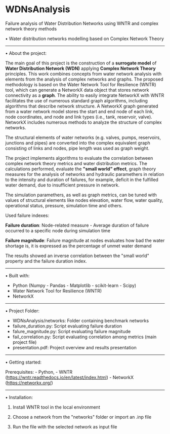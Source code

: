 # WDNsAnalysis
Failure analysis of Water Distribution Networks using WNTR and complex network theory methods

• Water distribution networks modelling based on Complex Network Theory

------------------------------------------------------------------------------------------------------

• About the project:

  The main goal of this project is the construction of a **surrogate model** of **Water Distribution
  Network (WDN)** applying **Complex Network Theory** principles. 
  This work combines concepts from water network analysis with elements from the analysis of complex networks and graphs.
  The proposed methodology is based on the Water Network Tool for Resilience (WNTR) tool, 
  which can generate a NetworkX data object that stores network connectivity as a **graph**. 
  The ability to easily integrate NetworkX with WNTR facilitates the use of numerous standard graph algorithms, 
  including algorithms that describe network structure.
  A NetworkX graph generated from a water network model stores the start and end node of each link, node coordinates, 
  and node and link types (i.e., tank, reservoir, valve). NetworkX includes numerous methods to analyze the structure of complex networks.

  The structural elements of water networks (e.g. valves, pumps, reservoirs, junctions and pipes) 
  are converted into the complex equivalent graph consisting of links and nodes, pipe length was used as graph weight.

  The project implements algorithms to evaluate the correlation between complex network theory metrics 
  and water distribution metrics.
  The calculations performed, evaluate the **"small world" effect**, graph theory measures for the 
  analysis of networks and hydraulic paramethers in relation to the intensity and duration of failures,
  for example, deficit in the fulfilled water demand, due to insufficient pressure in network. 

  The simulation paramethers, as well as graph metrics, can be tuned with values of structural elements like 
  nodes elevation, water flow, water quality, operational status, pressure, simulation time and others.

  Used failure indexes: 
  
  **Failure duration**: Node-related measure - Average duration of failure occurred to a specific node during simulation time

  **Failure magnitude**: Failure magnitude at nodes evaluates how bad the water shortage is, it is expressed
                     as the percentage of unmet water demand

  The results showed an inverse correlation between the "small world" property and the failure duration index. 

------------------------------------------------------------------------------------------------------

• Built with:

  - Python (Numpy - Pandas - Matplotlib - scikit-learn - Scipy)
  - Water Network Tool for Resilience (WNTR) 
  - NetworkX

------------------------------------------------------------------------------------------------------

• Project Folder:

  + WDNsAnalysis/networks: Folder containing benchmark networks
  + failure_duration.py: Script evaluating failure duration
  + falure_magnitude.py: Script evaluating failure magnitude
  + fail_correlation.py: Script evaluating correlation among metrics (main project file)
  + presentation.pdf: Project overview and results presentation

------------------------------------------------------------------------------------------------------

• Getting started:

   Prerequisites: 
     - Python,
     - WNTR (https://wntr.readthedocs.io/en/latest/index.html)
     - NetworkX (https://networkx.org/)

------------------------------------------------------------------------------------------------------

• Installation:

1) Install WNTR tool in the local environment 

2) Choose a network from the "networks" folder or import an .inp file

3) Run the file with the selected network as input file





